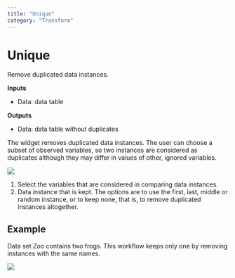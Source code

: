 ```yaml
---
title: "Unique"
category: "Transform"
---
```

Unique
======

Remove duplicated data instances.

**Inputs**

- Data: data table

**Outputs**

- Data: data table without duplicates

The widget removes duplicated data instances. The user can choose a subset of observed variables, so two instances are considered as duplicates although they may differ in values of other, ignored variables.

![](../images/Unique-stamped.png)

1. Select the variables that are considered in comparing data instances.
2. Data instance that is kept. The options are to use the first, last, middle or random instance, or to keep none, that is, to remove duplicated instances altogether.

Example
-------

Data set *Zoo* contains two frogs. This workflow keeps only one by removing instances with the same names.

![](../images/Unique-Example.png)